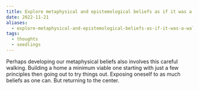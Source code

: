 ```yaml
---
title: Explore metaphysical and epistemological beliefs as if it was a walk
date: 2022-11-21
aliases:
  - explore-metaphysical-and-epistemological-beliefs-as-if-it-was-a-walk
tags:
  - thoughts
  - seedlings
---
```

Perhaps developing our metaphysical beliefs also involves this careful walking. Building a home a minimum viable one starting with just a few principles then going out to try things out. Exposing oneself to as much beliefs as one can. But returning to the center.